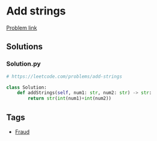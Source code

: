 # Add strings

[Problem link](https://leetcode.com/problems/add-strings)

## Solutions


### Solution.py
```py
# https://leetcode.com/problems/add-strings

class Solution:
    def addStrings(self, num1: str, num2: str) -> str:
        return str(int(num1)+int(num2))
```
## Tags

* [Fraud](/Collections/fraud.md#fraud)
